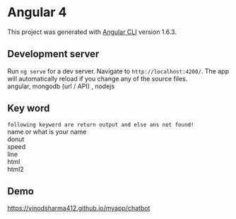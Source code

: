 

# Angular 4

This project was generated with [Angular CLI](https://github.com/angular/angular-cli) version 1.6.3.

## Development server

Run `ng serve` for a dev server. Navigate to `http://localhost:4200/`. The app will automatically reload if you change any of the source files.<br>
angular, mongodb (url / API) , nodejs



## Key word
`following keyword are return output and else ans not found!`<br>
name or what is your name<br>
donut<br>
speed<br>
line<br>
html<br>
html2


## Demo
https://vinodsharma412.github.io/myapp/chatbot
